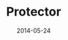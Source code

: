 ---
layout: message
category: message
series: "The New Man"
title: "Protector "
date: 2014-05-24
message_id: 865
---